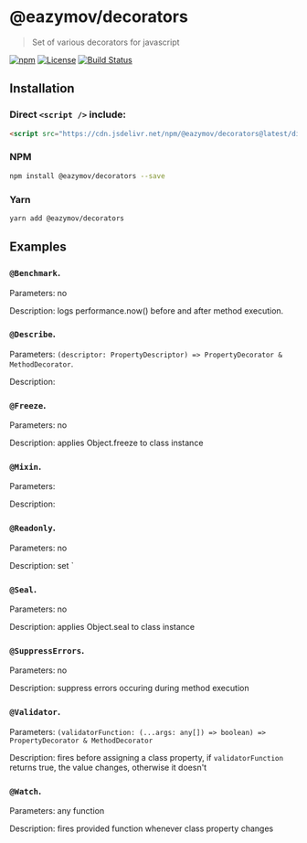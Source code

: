 # @eazymov/decorators

> Set of various decorators for javascript

[![npm](https://img.shields.io/npm/v/@eazymov/decorators.svg)](https://www.npmjs.com/package/vue-mce)
[![License](https://img.shields.io/npm/l/@eazymov/decorators.svg)](https://www.npmjs.com/package/vue-mce)
[![Build Status](https://travis-ci.org/Eazymov/decorators.svg?branch=master)](https://travis-ci.org/Eazymov/decorators)

## Installation

### Direct `<script />` include:

```html
<script src="https://cdn.jsdelivr.net/npm/@eazymov/decorators@latest/dist/decorators.min.js"></script>
```

### NPM

```bash
npm install @eazymov/decorators --save
```

### Yarn

```bash
yarn add @eazymov/decorators
```

## Examples

### `@Benchmark`.

Parameters: no

Description: logs performance.now() before and after method execution.

### `@Describe`.

Parameters: `(descriptor: PropertyDescriptor) => PropertyDecorator & MethodDecorator`.

Description:

### `@Freeze`.

Parameters: no

Description: applies Object.freeze to class instance

### `@Mixin`.

Parameters:

Description:

### `@Readonly`.

Parameters: no

Description: set `

### `@Seal`.

Parameters: no

Description: applies Object.seal to class instance

### `@SuppressErrors`.

Parameters: no

Description: suppress errors occuring during method execution

### `@Validator`.

Parameters: `(validatorFunction: (...args: any[]) => boolean) => PropertyDecorator & MethodDecorator`

Description: fires before assigning a class property, if `validatorFunction` returns true, the value changes, otherwise it doesn't

### `@Watch`.

Parameters: any function

Description: fires provided function whenever class property changes
